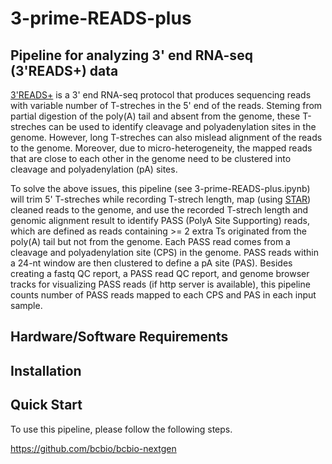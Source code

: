 # 3-prime-READS-plus
## Pipeline for analyzing 3' end RNA-seq (3'READS+) data 

[3'READS+](https://www.ncbi.nlm.nih.gov/pmc/articles/PMC5029459/) is a 3' end RNA-seq protocol that produces sequencing reads with variable number of T-streches in the 5' end of the reads. Steming from partial digestion of the poly(A) tail and absent from the genome, these T-streches can be used to identify cleavage and polyadenylation sites in the genome. However, long T-streches can also mislead alignment of the reads to the genome. Moreover, due to micro-heterogeneity, the mapped reads that are close to each other in the genome need to be clustered into cleavage and polyadenylation (pA) sites.

To solve the above issues, this pipeline (see 3-prime-READS-plus.ipynb) will trim 5' T-streches while recording T-strech length, map (using [STAR](https://github.com/alexdobin/STAR)) cleaned reads to the genome, and use the recorded T-strech length and genomic alignment result to identify PASS (PolyA Site Supporting) reads, which are defined as reads containing >= 2 extra Ts originated from the poly(A) tail but not from the genome. Each PASS read comes from a cleavage and polyadenylation site (CPS) in the genome. PASS reads within a 24-nt window are then clustered to define a pA site (PAS). Besides creating a fastq QC report, a PASS read QC report, and genome browser tracks for visualizing PASS reads (if http server is available), this pipeline counts number of PASS reads mapped to each CPS and PAS in each input sample. 


## Hardware/Software Requirements


## Installation


## Quick Start
To use this pipeline, please follow the following steps. 

https://github.com/bcbio/bcbio-nextgen
